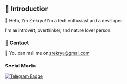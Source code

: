## 🌟 Introduction

👋 Hello, I'm Zrekryu! I'm a tech enthusiast and a developer.

I'm an introvert, overthinker, and nature lover person.

### 📱 Contact

📧 You can mail me on zrekryu@gmail.com

### Social Media

[![Telegram Badge](https://img.shields.io/badge/Telegram-2CA5E0?style=for-the-badge&logo=telegram&logoColor=white)](https://t.me/ZrekryuDev)
